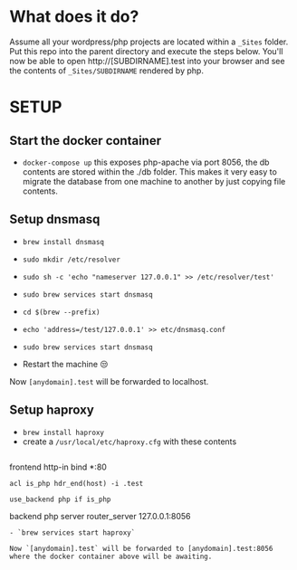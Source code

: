 # What does it do?

Assume all your wordpress/php projects are located within a `_Sites` folder.
Put this repo into the parent directory and execute the steps below. You'll now be able to open http://[SUBDIRNAME].test into your browser and see the contents of `_Sites/SUBDIRNAME` rendered by php.

# SETUP

## Start the docker container

- `docker-compose up`
  this exposes php-apache via port 8056, the db contents are stored within the ./db folder. This makes it very easy to migrate the database from one machine to another by just copying file contents.

## Setup dnsmasq

- `brew install dnsmasq`
- `sudo mkdir /etc/resolver`
- `sudo sh -c 'echo "nameserver 127.0.0.1" >> /etc/resolver/test'`
- `sudo brew services start dnsmasq`
- `cd $(brew --prefix)`
- `echo 'address=/test/127.0.0.1' >> etc/dnsmasq.conf`
- `sudo brew services start dnsmasq`

- Restart the machine 😒

Now `[anydomain].test` will be forwarded to localhost.

## Setup haproxy

- `brew install haproxy`
- create a `/usr/local/etc/haproxy.cfg` with these contents
  ```
frontend http-in
    bind *:80

    acl is_php hdr_end(host) -i .test

    use_backend php if is_php

backend php
    server router_server 127.0.0.1:8056
  ```
- `brew services start haproxy`

Now `[anydomain].test` will be forwarded to [anydomain].test:8056 where the docker container above will be awaiting.
